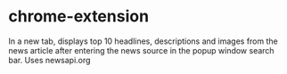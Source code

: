 # chrome-extension

In a new tab, displays top 10 headlines, descriptions and images from the news article after entering the news
 source in the popup window search bar. Uses newsapi.org
